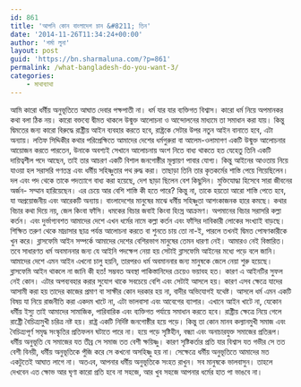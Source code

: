 ```yaml
---
id: 861
title: 'আপনি কোন বাংলাদেশ চান &#8211; তিন'
date: '2014-11-26T11:34:24+00:00'
author: 'শর্মা লুনা'
layout: post
guid: 'https://bn.sharmaluna.com/?p=861'
permalink: /what-bangladesh-do-you-want-3/
categories:
    - মাথাব্যাথা
---
```


আমি কারো ধর্মীয় অনুভূতিতে আঘাত দেবার পক্ষপাতী না। ধর্ম যার যার ব্যক্তিগত বিশ্বাস। কারো ধর্ম নিয়ে অপমানকর কথা বলা ঠিক নয়। কারো বক্তব্যে দ্বীমত থাকলে উন্মুক্ত আলোচনা ও আন্দোলনের মাধ্যমে তা সমাধান করা যায়। কিন্তু দ্বিমতের জন্য কারো বিরুদ্ধে রাষ্ট্রীয় আইন ব্যবহার করতে হবে, রাষ্ট্রকে সেটার উপর নতুন আইন বানাতে হবে, এটা অন্যায়। লতিফ সিদ্দিকীর কথার পরিপ্রেক্ষিতে আমাদের দেশের ধর্মগুরুরা বা আলেম-ওলামাগণ একটি উন্মুক্ত আলোচনার আয়োজন করতে পারতেন, উনাকে অবশ্যই সেখানে আলোচনায় অংশ নিতে বাধ্য থাকতে হত যেহেতু তিনি একটি দায়িত্বশীল পদে আছেন, তাই তার আচরণ একটি বিশাল জনগোষ্ঠীর মূল্যায়ণ পাবার যোগ্য। কিন্তু আইনের আওতায় নিয়ে যাওয়া হল সরাসরি গণতন্ত্র এবং ধর্মীয় সহিষ্ণুতার পথ রুদ্ধ করা। তাছাড়া তিনি তার কৃতকর্মের শাস্তি পেয়ে গিয়েছিলেন। দল এবং পদ থেকে তাকে পদত্যাগে বাধ্য করা হয়েছে, দেশ ছাড়া ছিলেন বেশ কিছুদিন। মুক্তিযোদ্ধা হিসেবে সারা জীবনের অর্জন- সম্মান হারিয়েছেন। এর চেয়ে আর বেশি শাস্তি কী হতে পারে? কিন্তু না, তাকে হয়তো আরো শাস্তি পেতে হবে, যা অপ্রয়োজনীয় এবং আরেকটি অন্যায়। বাংলাদেশের মানুষের মাঝে ধর্মীয় সহিষ্ণুতা আশংকাজনক হারে কমছে। কথার বিচার কথা দিয়ে নয়, জেল কিংবা ফাঁসি। ধমকের বিচার জবাই কিংবা হিংস্র আক্রমণ। অপমানের বিচার সরাসরি কল্লা কর্তন। এবং দুর্ভাগ্যবশত আমাদের দেশে এখন ধর্মের নামে কল্লা কর্তন এবং ফাঁসির দাবিকারী লোকের সংখ্যাই বাড়ছে। শিক্ষিত তরুণ থেকে মাদ্রাসার ছাত্র পর্যন্ত আলোচনা করতে বা শুনতে চায় তো না-ই, পারলে তখনই দ্বিমত পোষণকারীকে খুন করে। ব্লাসফেমি আইন সম্পর্কে আমাদের দেশের বেশিরভাগ মানুষের তেমন ধারণা নেই। আমারও নেই বিস্তারিত। তবে সাধারণত ধর্ম অবমাননার জন্য যে আইনি পদক্ষেপ নেয়া হয় সেটাই ব্লাসফেমি আইনের মধ্যে পড়ে বলে জানি। আমাদের দেশে এমন আইন এখনো চালু হয়নি, তারপরও ধর্ম অবমাননার জন্য মানুষকে জেলে নেয়া শুরু হয়েছে। ব্লাসফেমি আইন থাকলে না জানি কী হত! সম্ভবত অবস্থা পাকিস্তানিদের চেয়েও ভয়াবহ হত। কারণ এ আইনটির সুফল নেই কোন। এটার অপব্যবহার করার সুযোগ থাকে সবচেয়ে বেশি এবং সেটাই আসলে হয়। কারণ এসব ক্ষেত্রে যাদের আসামী করা হয় তাদের কাজের প্রমাণ বা সাক্ষীর কোন দরকার হয় না, বাদীর অভিযোগই যথেষ্ট। আসলে ধর্ম এমন একটি বিষয় যা নিয়ে রাজনীতি করা একদম খাটে না, এটা ভালবাসা এবং আবেগের ব্যাপার। এখানে আইন খাটে না, যেকোন ধর্মীয় ইস্যু তাই আমাদের সামাজিক, পারিবারিক এবং ব্যক্তিগত পর্যায়ে সমাধান করতে হবে। রাষ্ট্রীয় ক্ষেত্রে নিয়ে গেলে রাষ্ট্রেী বৈচিত্র্যমুখী চরিত্র নষ্ট হয়। রাষ্ট্র একটি নির্দিষ্ট জনগোষ্ঠীর হয়ে পড়ে। কিন্তু তা কোন মানব কল্যানমুখী সমাজ এবং বৈচিত্র্যপূর্ণ সমৃদ্ধ সংস্কৃতির প্রতিফলন ঘটাতে পারে না। হয়ে পড়ে সৃষ্টিহীন, বন্ধ্যা এবং অনাচারযুক্ত সমাজের প্রতিরূপ। ধর্মীয় অনুভূতি যে সমাজের যত তীব্র সে সমাজ তত বেশী ক্ষয়িষ্ণু। কারণ সৃষ্টিকর্তার প্রতি যার বিশ্বাস যত গভীর সে তত বেশী বিনয়ী, ধর্মীয় অনুভূতিকে পুঁজি করে সে কখনো অসহিষ্ণু হয় না। সেক্ষেত্রে ধর্মীয় অনুভূতিতে আমাদের মত একটুতেই আঘাত লাগে না। অতএব, আপনার ধর্মীয় অনুভূতিকে সংহত রাখুন। সব মানুষকে ভালবাসুন। তাহলে দেখবেন এত ক্ষোভ আর ঘৃণা কারো প্রতি হবে না সহজে, আর খুব সহজে আপনার ধর্মের হাত পা ভাঙবে না।